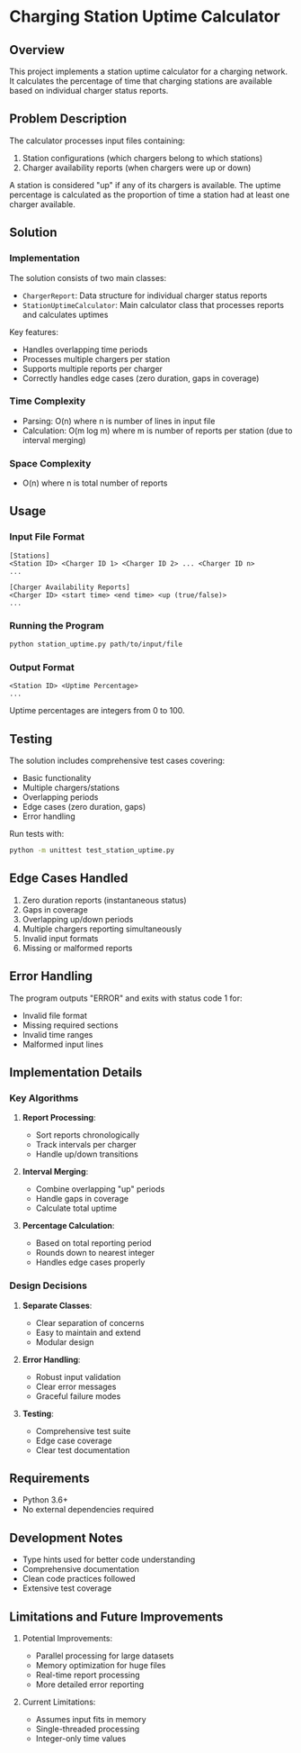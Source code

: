  # Charging Station Uptime Calculator

## Overview
This project implements a station uptime calculator for a charging network. It calculates the percentage of time that charging stations are available based on individual charger status reports.

## Problem Description
The calculator processes input files containing:
1. Station configurations (which chargers belong to which stations)
2. Charger availability reports (when chargers were up or down)

A station is considered "up" if any of its chargers is available. The uptime percentage is calculated as the proportion of time a station had at least one charger available.

## Solution

### Implementation
The solution consists of two main classes:
- `ChargerReport`: Data structure for individual charger status reports
- `StationUptimeCalculator`: Main calculator class that processes reports and calculates uptimes

Key features:
- Handles overlapping time periods
- Processes multiple chargers per station
- Supports multiple reports per charger
- Correctly handles edge cases (zero duration, gaps in coverage)

### Time Complexity
- Parsing: O(n) where n is number of lines in input file
- Calculation: O(m log m) where m is number of reports per station (due to interval merging)

### Space Complexity
- O(n) where n is total number of reports

## Usage

### Input File Format
```
[Stations]
<Station ID> <Charger ID 1> <Charger ID 2> ... <Charger ID n>
...

[Charger Availability Reports]
<Charger ID> <start time> <end time> <up (true/false)>
...
```

### Running the Program
```bash
python station_uptime.py path/to/input/file
```

### Output Format
```
<Station ID> <Uptime Percentage>
...
```
Uptime percentages are integers from 0 to 100.

## Testing
The solution includes comprehensive test cases covering:
- Basic functionality
- Multiple chargers/stations
- Overlapping periods
- Edge cases (zero duration, gaps)
- Error handling

Run tests with:
```bash
python -m unittest test_station_uptime.py
```

## Edge Cases Handled
1. Zero duration reports (instantaneous status)
2. Gaps in coverage
3. Overlapping up/down periods
4. Multiple chargers reporting simultaneously
5. Invalid input formats
6. Missing or malformed reports

## Error Handling
The program outputs "ERROR" and exits with status code 1 for:
- Invalid file format
- Missing required sections
- Invalid time ranges
- Malformed input lines

## Implementation Details

### Key Algorithms
1. **Report Processing**:
   - Sort reports chronologically
   - Track intervals per charger
   - Handle up/down transitions

2. **Interval Merging**:
   - Combine overlapping "up" periods
   - Handle gaps in coverage
   - Calculate total uptime

3. **Percentage Calculation**:
   - Based on total reporting period
   - Rounds down to nearest integer
   - Handles edge cases properly

### Design Decisions
1. **Separate Classes**:
   - Clear separation of concerns
   - Easy to maintain and extend
   - Modular design

2. **Error Handling**:
   - Robust input validation
   - Clear error messages
   - Graceful failure modes

3. **Testing**:
   - Comprehensive test suite
   - Edge case coverage
   - Clear test documentation

## Requirements
- Python 3.6+
- No external dependencies required

## Development Notes
- Type hints used for better code understanding
- Comprehensive documentation
- Clean code practices followed
- Extensive test coverage

## Limitations and Future Improvements
1. Potential Improvements:
   - Parallel processing for large datasets
   - Memory optimization for huge files
   - Real-time report processing
   - More detailed error reporting

2. Current Limitations:
   - Assumes input fits in memory
   - Single-threaded processing
   - Integer-only time values